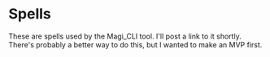 # Spells
These are spells used by the Magi_CLI tool. I'll post a link to it shortly. There's probably a better way to do this, but I wanted to make an MVP first. 
